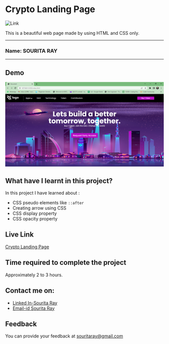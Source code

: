 
# Crypto Landing Page

 ![Link](https://img.shields.io/badge/Technology%20used%3A-HTML%2FCSS-9cf)

This is a beautiful web page made by using HTML and CSS only.

***
### Name: SOURITA RAY
***
## Demo
![output](Document%20-%20Google%20Chrome%2012-08-2022%2014_02_09.png)

## What have I learnt in this project?

In this project I have learned about :
- CSS pseudo elements like  `::after`
- Creating arrow using CSS
- CSS display property
- CSS opacity property

## Live Link
[Crypto Landing Page](https://crypto-landing-page-souritaray.netlify.app/)
## Time required to complete the project

Approximately 2 to 3 hours.



## Contact me on:

- [Linked In-Sourita Ray](www.linkedin.com/in/sourita-ray-89bab0212)
- [Email-id Sourita Ray](souritaray@gmail.com)

## Feedback

You can provide your feedback at souritaray@gmail.com






